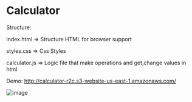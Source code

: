# Calculator

Structure:

index.html => Structure HTML for browser support


styles.css => Css Styles


calculator.js => Logic file that make operations and get,change values in html

Demo: http://calculator-r2c.s3-website-us-east-1.amazonaws.com/

![image](https://user-images.githubusercontent.com/18215730/116006010-11c70100-a5cf-11eb-8e60-df970841834c.png)
